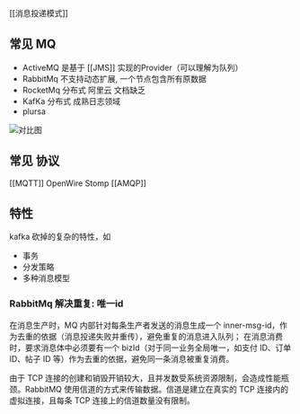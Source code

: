 [[消息投递模式]]


## 常见 MQ
 - ActiveMQ 是基于 [[JMS]] 实现的Provider（可以理解为队列）
 - RabbitMq 不支持动态扩展, 一个节点包含所有原数据
 - RocketMq 分布式 阿里云 文档缺乏 
 - KafKa 分布式 成熟日志领域
 - plursa

![对比图](https://img-blog.csdn.net/20170629183901936?watermark/2/text/aHR0cDovL2Jsb2cuY3Nkbi5uZXQvc29uZ2ZlaWh1MDgxMDIzMg==/font/5a6L5L2T/fontsize/400/fill/I0JBQkFCMA==/dissolve/70/gravity/SouthEast)
 
## 常见 协议
[[MQTT]]
OpenWire
Stomp
[[AMQP]]

## 特性
kafka 砍掉的复杂的特性，如
 - 事务
 - 分发策略
 - 多种消息模型

### RabbitMq 解决重复: 唯一id
 在消息生产时，MQ 内部针对每条生产者发送的消息生成一个 inner-msg-id，作为去重的依据（消息投递失败并重传），避免重复的消息进入队列；
 在消息消费时，要求消息体中必须要有一个 bizId（对于同一业务全局唯一，如支付 ID、订单 ID、帖子 ID 等）作为去重的依据，避免同一条消息被重复消费。


由于 TCP 连接的创建和销毁开销较大，且并发数受系统资源限制，会造成性能瓶颈。RabbitMQ 使用信道的方式来传输数据。信道是建立在真实的 TCP 连接内的虚拟连接，且每条 TCP 连接上的信道数量没有限制。